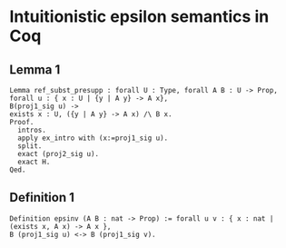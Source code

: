 # Intuitionistic epsilon semantics in Coq

## Lemma 1

````coq
Lemma ref_subst_presupp : forall U : Type, forall A B : U -> Prop, 
forall u : { x : U | {y | A y} -> A x},
B(proj1_sig u) -> 
exists x : U, ({y | A y} -> A x) /\ B x.
Proof.
  intros.
  apply ex_intro with (x:=proj1_sig u).
  split.
  exact (proj2_sig u).
  exact H.
Qed.
````
## Definition 1

````coq
Definition epsinv (A B : nat -> Prop) := forall u v : { x : nat | (exists x, A x) -> A x }, 
B (proj1_sig u) <-> B (proj1_sig v).
````
